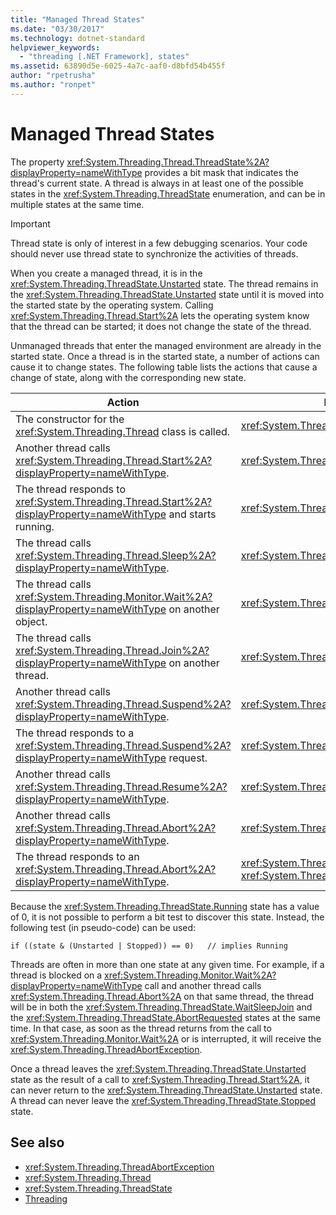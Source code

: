 ```yaml
---
title: "Managed Thread States"
ms.date: "03/30/2017"
ms.technology: dotnet-standard
helpviewer_keywords: 
  - "threading [.NET Framework], states"
ms.assetid: 63890d5e-6025-4a7c-aaf0-d8bfd54b455f
author: "rpetrusha"
ms.author: "ronpet"
---
```

# Managed Thread States
The property <xref:System.Threading.Thread.ThreadState%2A?displayProperty=nameWithType> provides a bit mask that indicates the thread's current state. A thread is always in at least one of the possible states in the <xref:System.Threading.ThreadState> enumeration, and can be in multiple states at the same time.  
  
> [!IMPORTANT]
>  Thread state is only of interest in a few debugging scenarios. Your code should never use thread state to synchronize the activities of threads.  
  
 When you create a managed thread, it is in the <xref:System.Threading.ThreadState.Unstarted> state. The thread remains in the <xref:System.Threading.ThreadState.Unstarted> state until it is moved into the started state by the operating system. Calling <xref:System.Threading.Thread.Start%2A> lets the operating system know that the thread can be started; it does not change the state of the thread.  
  
 Unmanaged threads that enter the managed environment are already in the started state. Once a thread is in the started state, a number of actions can cause it to change states. The following table lists the actions that cause a change of state, along with the corresponding new state.  
  
|Action|Resulting new state|  
|------------|-------------------------|  
|The constructor for the <xref:System.Threading.Thread> class is called.|<xref:System.Threading.ThreadState.Unstarted>|  
|Another thread calls <xref:System.Threading.Thread.Start%2A?displayProperty=nameWithType>.|<xref:System.Threading.ThreadState.Unstarted>|  
|The thread responds to <xref:System.Threading.Thread.Start%2A?displayProperty=nameWithType> and starts running.|<xref:System.Threading.ThreadState.Running>|  
|The thread calls <xref:System.Threading.Thread.Sleep%2A?displayProperty=nameWithType>.|<xref:System.Threading.ThreadState.WaitSleepJoin>|  
|The thread calls <xref:System.Threading.Monitor.Wait%2A?displayProperty=nameWithType> on another object.|<xref:System.Threading.ThreadState.WaitSleepJoin>|  
|The thread calls <xref:System.Threading.Thread.Join%2A?displayProperty=nameWithType> on another thread.|<xref:System.Threading.ThreadState.WaitSleepJoin>|  
|Another thread calls <xref:System.Threading.Thread.Suspend%2A?displayProperty=nameWithType>.|<xref:System.Threading.ThreadState.SuspendRequested>|  
|The thread responds to a <xref:System.Threading.Thread.Suspend%2A?displayProperty=nameWithType> request.|<xref:System.Threading.ThreadState.Suspended>|  
|Another thread calls <xref:System.Threading.Thread.Resume%2A?displayProperty=nameWithType>.|<xref:System.Threading.ThreadState.Running>|  
|Another thread calls <xref:System.Threading.Thread.Abort%2A?displayProperty=nameWithType>.|<xref:System.Threading.ThreadState.AbortRequested>|  
|The thread responds to an <xref:System.Threading.Thread.Abort%2A?displayProperty=nameWithType>.|<xref:System.Threading.ThreadState.Aborted>, then <xref:System.Threading.ThreadState.Stopped>|  
  
 Because the <xref:System.Threading.ThreadState.Running> state has a value of 0, it is not possible to perform a bit test to discover this state. Instead, the following test (in pseudo-code) can be used:  
  
```  
if ((state & (Unstarted | Stopped)) == 0)   // implies Running     
```  
  
 Threads are often in more than one state at any given time. For example, if a thread is blocked on a <xref:System.Threading.Monitor.Wait%2A?displayProperty=nameWithType> call and another thread calls <xref:System.Threading.Thread.Abort%2A> on that same thread, the thread will be in both the <xref:System.Threading.ThreadState.WaitSleepJoin> and the <xref:System.Threading.ThreadState.AbortRequested> states at the same time. In that case, as soon as the thread returns from the call to <xref:System.Threading.Monitor.Wait%2A> or is interrupted, it will receive the <xref:System.Threading.ThreadAbortException>.  
  
 Once a thread leaves the <xref:System.Threading.ThreadState.Unstarted> state as the result of a call to <xref:System.Threading.Thread.Start%2A>, it can never return to the <xref:System.Threading.ThreadState.Unstarted> state. A thread can never leave the <xref:System.Threading.ThreadState.Stopped> state.  
  
## See also

- <xref:System.Threading.ThreadAbortException>  
- <xref:System.Threading.Thread>  
- <xref:System.Threading.ThreadState>  
- [Threading](../../../docs/standard/threading/index.md)
